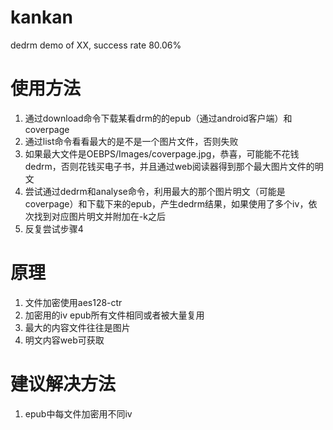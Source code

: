 # kankan
dedrm demo of XX, success rate 80.06%

# 使用方法
1. 通过download命令下载某看drm的的epub（通过android客户端）和coverpage
2. 通过list命令看看最大的是不是一个图片文件，否则失败
3. 如果最大文件是OEBPS/Images/coverpage.jpg，恭喜，可能能不花钱dedrm，否则花钱买电子书，并且通过web阅读器得到那个最大图片文件的明文
4. 尝试通过dedrm和analyse命令，利用最大的那个图片明文（可能是coverpage）和下载下来的epub，产生dedrm结果，如果使用了多个iv，依次找到对应图片明文并附加在-k之后
5. 反复尝试步骤4

# 原理
1. 文件加密使用aes128-ctr
2. 加密用的iv epub所有文件相同或者被大量复用
3. 最大的内容文件往往是图片
4. 明文内容web可获取

# 建议解决方法
1. epub中每文件加密用不同iv
